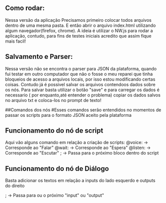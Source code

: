 ## Como rodar:
Nessa versão da aplicação 
Precisamos primeiro colocar todos arquivos dentro de uma mesma pasta.
E então abrir o arquivo index.html utilizando algum navegador(firefox, chrome).
A ideia é utilizar o NW.js para rodar a aplicação, contudo, para fins de testes iniciais acredito que assim fique mais facil!

## Salvamento e Parser:
Nessa versão não se encontra o parser para JSON da plataforma, quando fui testar em outro computador que não o fosse o meu reparei que tinha bloqueios de acesso a arquivos locais, por isso estou modificando certas coisas. Contudo já é possivel salvar os arquivos contendoos dados sobre os nós. Para salvar basta utilizar o botão "save" e para carregar os dados é necessario ( por enquanto,até entender o problema) copiar os dados salvos no arquivo txt e coloca-los no prompt de texto!

##Comandos dos nós
#Esses comandos serão entendidos no momentos de passar os scripts para o formato JSON aceito pela plataforma

## Funcionamento do nó de script
Aqui vão alguns comando em relação a criação de scripts:
@voice:      -> Corresponde ao "Falar"
@wait:       -> Corresponde ao "Espera"
@listen:     -> Corresponde ao "Escutar"
;            -> Passa para o próximo bloco dentro do script

## Funcionamento do nó de Diálogo
Basta adicionar os textos em relação a inputs do lado esquerdo e outputs do direito

;            -> Passa para ou o próximo "input" ou "output"
